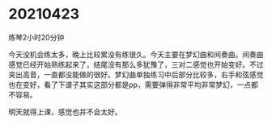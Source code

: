 # 20210423

练琴2小时20分钟

今天没机会练太多，晚上比较累没有练很久。今天主要在梦幻曲和间奏曲。间奏曲感觉已经开始熟练起来了，结尾没有那么多犹豫了，三对二感觉也开始变好。不过突出高音，一直都没能做的很好。梦幻曲单独练习中后部分比较多，右手和弦感觉也在变好，看了下谱子其实这部分都是pp，需要弹得非常平均非常梦幻，一点都不容易。

明天就得上课，感觉也并不会太好。
